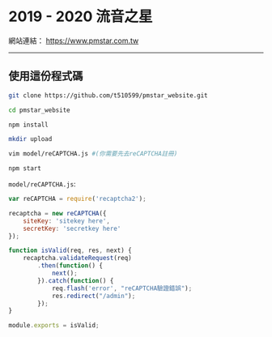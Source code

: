 2019 - 2020 流音之星
===

網站連結： https://www.pmstar.com.tw

---

## 使用這份程式碼

```bash
git clone https://github.com/t510599/pmstar_website.git

cd pmstar_website

npm install

mkdir upload

vim model/reCAPTCHA.js #(你需要先去reCAPTCHA註冊)

npm start
```

`model/reCAPTCHA.js`:  
```javascript
var reCAPTCHA = require('recaptcha2');

recaptcha = new reCAPTCHA({
    siteKey: 'sitekey here',
    secretKey: 'secretkey here'
});

function isValid(req, res, next) {
    recaptcha.validateRequest(req)
        .then(function() {
            next();
        }).catch(function() {
            req.flash('error', "reCAPTCHA驗證錯誤");
            res.redirect("/admin");
        });
}

module.exports = isValid;

```
